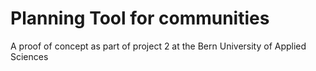 # Planning Tool for communities
A proof of concept as part of project 2 at the Bern University of Applied Sciences

